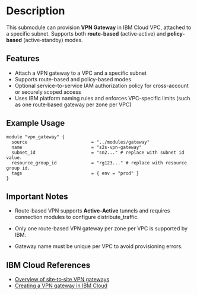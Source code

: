 # Description

This submodule can provision **VPN Gateway** in IBM Cloud VPC, attached to a specific subnet. Supports both **route-based** (active‑active) and **policy-based** (active‑standby) modes.

## Features

- Attach a VPN gateway to a VPC and a specific subnet  
- Supports route-based and policy-based modes  
- Optional service-to-service IAM authorization policy for cross-account or securely scoped access  
- Uses IBM platform naming rules and enforces VPC-specific limits (such as one route‑based gateway per zone per VPC)

## Example Usage

```hcl
module "vpn_gateway" {
  source                        = "../modules/gateway"
  name                          = "s2s-vpn-gateway"
  subnet_id                     = "sn2..." # replace with subnet id value.
  resource_group_id             = "rg123..." # replace with resource group id.
  tags                          = { env = "prod" }
}
```

## Important Notes

- Route-based VPN supports **Active‑Active** tunnels and requires connection modules to configure distribute_traffic.

- Only one route-based VPN gateway per zone per VPC is supported by IBM.

- Gateway name must be unique per VPC to avoid provisioning errors.

## IBM Cloud References

- [Overview of site‑to‑site VPN gateways](https://cloud.ibm.com/docs/vpc?topic=vpc-using-vpn&interface=ui)
- [Creating a VPN gateway in IBM Cloud](https://cloud.ibm.com/docs/vpc?topic=vpc-vpn-create-gateway&interface=terraform)
